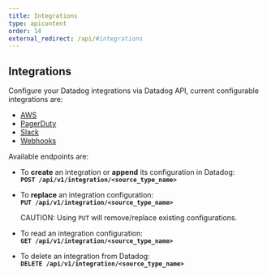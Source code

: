 ```yaml
---
title: Integrations
type: apicontent
order: 14
external_redirect: /api/#integrations
---
```


## Integrations

Configure your Datadog integrations via Datadog API, current configurable integrations are:

* [AWS](/api/#aws)
* [PagerDuty](/api/#pagerduty)
* [Slack](/api/#slack)
* [Webhooks](/api/#webhooks)

Available endpoints are:

* To **create** an integration or **append** its configuration in Datadog:  
    **`POST /api/v1/integration/<source_type_name>`**
    
* To **replace** an integration configuration:  
    **`PUT /api/v1/integration/<source_type_name>`**
    
     CAUTION: Using `PUT` will remove/replace existing configurations.

* To read an integration configuration:  
    **`GET /api/v1/integration/<source_type_name>`**

* To delete an integration from Datadog:  
    **`DELETE /api/v1/integration/<source_type_name>`**

